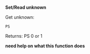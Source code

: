 __Set/Read unknown__

Get unknown:

	PS

Returns: PS 0 or 1

__need help on what this function does__
